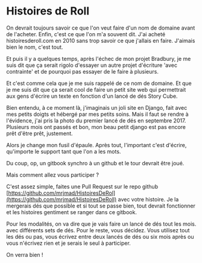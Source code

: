 # Histoires de Roll

On devrait toujours savoir ce que l'on veut faire d'un nom de domaine avant de l'acheter. Enfin, c'est ce que l'on m'a souvent dit. J'ai acheté histoiresderoll.com en 2010 sans trop savoir ce que j'allais en faire. J'aimais bien le nom, c'est tout.

Et puis il y a quelques temps, après l'échec de mon projet Bradbury, je me suis dit que ça serait rigolo d'essayer un autre projet d'écriture 'avec contrainte' et de pourquoi pas essayer de le faire à plusieurs.

Et c'est comme cela que je me suis rappelé de ce nom de domaine. Et que je me suis dit que ça serait cool de faire un petit site web qui permettrait aux gens d'écrire un texte en fonction d'un lancé de dés Story Cube.

Bien entendu, à ce moment là, j'imaginais un joli site en Django, fait avec mes petits doigts et hébergé par mes petits soins. Mais il faut se rendre à l'évidence, j'ai pris la photo du premier lancé de dés en septembre 2017. Plusieurs mois ont passés et bon, mon beau petit django est pas encore prêt d'être prêt, justement.

Alors je change mon fusil d'épaule. Après tout, l'important c'est d'écrire, qu'importe le support tant que l'on a les mots.

Du coup, op, un gitbook synchro à un github et le tour devrait être joué.

Mais comment allez vous participer ?

C'est assez simple, faites une Pull Request sur le repo github [https://github.com/mrjmad/HistoiresDeRol](https://github.com/mrjmad/HistoiresDeRoll) avec votre histoire. Je la mergerais dés que possible et si tout se passe bien, tout devrait fonctionner et les histoires gentiment se ranger dans ce gitbook.

Pour les modalités, on va dire que je vais faire un lancé de dés tout les mois. avec différents sets de dés. Pour le reste, vous décidez. Vous utilisez tout les dés ou pas, vous écrivez entre deux lancés de dés ou six mois après ou vous n'écrivez rien et je serais le seul à participer.

On verra bien !

